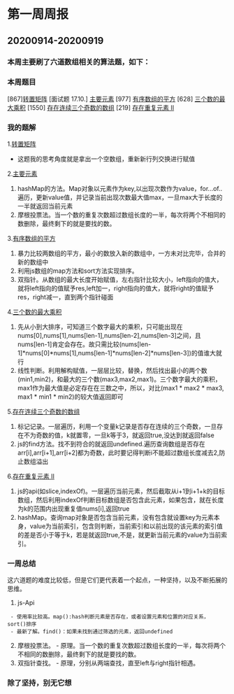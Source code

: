 # 第一周周报
## 20200914-20200919
### 本周主要刷了六道数组相关的算法题，如下：
### 本周题目
[867][转置矩阵](https://leetcode-cn.com/problems/transpose-matrix/description/)
[面试题 17.10.] [主要元素](https://leetcode-cn.com/problems/find-majority-element-lcci/)
[977] [有序数组的平方](https://leetcode-cn.com/problems/squares-of-a-sorted-array/description/)
[628] [三个数的最大乘积](https://leetcode-cn.com/problems/maximum-product-of-three-numbers/description/)
[1550] [存在连续三个奇数的数组](https://leetcode-cn.com/problems/three-consecutive-odds/description/)
[219] [存在重复元素 II](https://leetcode-cn.com/problems/contains-duplicate-ii/description/)

### 我的题解
1.[转置矩阵](https://github.com/hjtcn/qiusuo-algorithm-team/blob/master/lm-js/1-867%E8%BD%AC%E7%BD%AE%E7%9F%A9%E9%98%B5.js)

  - 这题我的思考角度就是拿出一个空数组，重新新行列交换进行赋值

2.[主要元素](https://github.com/hjtcn/qiusuo-algorithm-team/blob/master/lm-js/2-%E9%9D%A2%E8%AF%95%E9%A2%981710%E4%B8%BB%E8%A6%81%E5%85%83%E7%B4%A0.js)

  1. hashMap的方法。Map对象以元素作为key,以出现次数作为value，for...of..遍历，更新value值，并记录当前出现次数最大值max，一旦max大于长度的一半就返回当前元素
  2. 摩根投票法。当一个数的重复次数超过数组长度的一半，每次将两个不相同的数删除，最终剩下的就是要找的数。

3.[有序数组的平方](https://github.com/hjtcn/qiusuo-algorithm-team/blob/master/lm-js/3-977%E6%9C%89%E5%BA%8F%E6%95%B0%E7%BB%84%E7%9A%84%E5%B9%B3%E6%96%B9.js)

  1. 暴力比较两数组的平方，最小的数放入新的数组中，一方未对比完毕，合并的新的数组中
  2. 利用js数组的map方法和sort方法实现排序。
  3. 双指针。从数组的最大长度开始赋值，左右指针比较大小，left指向的值大，就将left指向的值赋予res,left加一，right指向的值大，就将right的值赋予res，right减一，直到两个指针碰面
   
4.[三个数的最大乘积](https://github.com/hjtcn/qiusuo-algorithm-team/blob/master/lm-js/4-628%E4%B8%89%E4%B8%AA%E6%95%B0%E7%9A%84%E6%9C%80%E5%A4%A7%E4%B9%98%E7%A7%AF.js)

 1. 先从小到大排序，可知道三个数字最大的乘积，只可能出现在nums[0],nums[1],nums[len-1],nums[len-2],nums[len-3]之间，且nums[len-1]肯定会存在。故只需比较(nums[len-1]*nums[0]*nums[1],nums[len-1]*nums[len-2]*nums[len-3])的值谁大就行
 2. 线性判断。利用解构赋值，一层层比较，替换，然后找出最小的两个数(min1,min2)，和最大的三个数(max3,max2,max1)。三个数字最大的乘积，max1作为最大值是必定存在在三数之中，所以，对比(max1 * max2 * max3, max1 * min1 * min2)的较大值返回即可

  
5.[存在连续三个奇数的数组](https://github.com/hjtcn/qiusuo-algorithm-team/blob/master/lm-js/5-1550%E5%AD%98%E5%9C%A8%E8%BF%9E%E7%BB%AD%E4%B8%89%E4%B8%AA%E5%A5%87%E6%95%B0%E7%9A%84%E6%95%B0%E7%BB%84.js)

 1. 标记记录。一层遍历，利用一个变量k记录是否存在连续的三个奇数，一旦存在不为奇数的值，k就置零，一旦k等于3，就返回true,没达到就返回false
 2. js的find方法。找不到符合的就返回undefined.遍历查询数组是否存在arr[i],arr[i+1],arr[i+2]都为奇数，此时要记得判断i不能超过数组长度减去2,防止数组溢出

6.[存在重复元素 II](https://github.com/hjtcn/qiusuo-algorithm-team/blob/master/lm-js/6-219%E5%AD%98%E5%9C%A8%E9%87%8D%E5%A4%8D%E5%85%83%E7%B4%A0II.js)

 1. js的api(如slice,indexOf)。一层遍历当前元素，然后截取从i+1到i+1+k的目标数组，然后利用indexOf判断目标数组是否包含此元素，如果包含，就在长度为k的范围内出现重复值nums[i],返回true
 2. hashMap。查询map对象是否包含当前元素，没有包含就设置key为元素本身，value为当前索引，包含则判断，当前索引和以前出现的该元素的索引值的差是否小于等于k，若是就返回true,不是，就更新当前元素的value为当前索引。

### 一周总结

   这六道题的难度比较低，但是它们更代表着一个起点，一种坚持，以及不断拓展的思维。

   1. js-Api

     - 使用率比较高。map():hash判断元素是否存在，或者设置元素和位置的对应关系，sort()排序
     - 最新了解。find()：如果未找到通过筛选的元素，返回undefined
   2. 摩根投票法。
     - 原理。当一个数的重复次数超过数组长度的一半，每次将两个不相同的数删除，最终剩下的就是要找的数。
   3. 双指针查找。
     - 原理，分别从两端查找，直至left与right指针相遇。
    
### 除了坚持，别无它想
